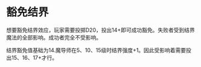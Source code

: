 # 豁免结界

想要豁免结界效应，玩家需要投掷D20，投出14+即可成功豁免。失败者受到结界魔法的全部影响。成功者完全不受影响。

结界豁免值基础为14.魔导师在5、10、15级时结界强度+1。因此受影响着需要投出15、16、17+才行。
